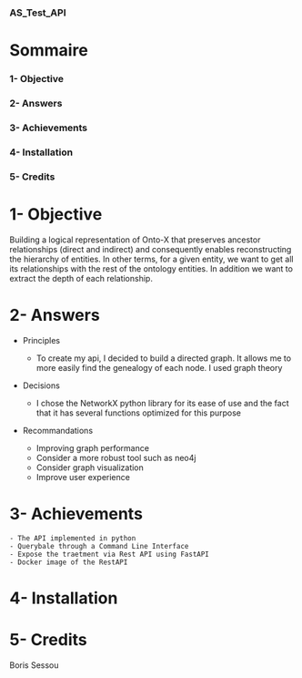 ### AS_Test_API


# Sommaire
### 1- Objective
### 2- Answers
### 3- Achievements
### 4- Installation
### 5- Credits

# 1- Objective

Building a logical representation of Onto-X that preserves ancestor relationships (direct and indirect) and consequently enables reconstructing the hierarchy of entities. In other terms, for a given entity, we want to get all its relationships with the rest of the ontology entities. In addition we want to extract the depth of each relationship.

# 2- Answers
- Principles
    * To create my api, I decided to build a directed graph. It allows me to more easily find the genealogy of each node. I used graph theory

- Decisions
    * I chose the NetworkX python library
    for its ease of use and the fact that it has several functions optimized for this purpose

- Recommandations
    * Improving graph performance
    * Consider a more robust tool such as neo4j
    * Consider graph visualization
    * Improve user experience



# 3- Achievements
    - The API implemented in python 
    - Querybale through a Command Line Interface
    - Expose the traetment via Rest API using FastAPI
    - Docker image of the RestAPI
# 4- Installation
# 5- Credits

Boris Sessou